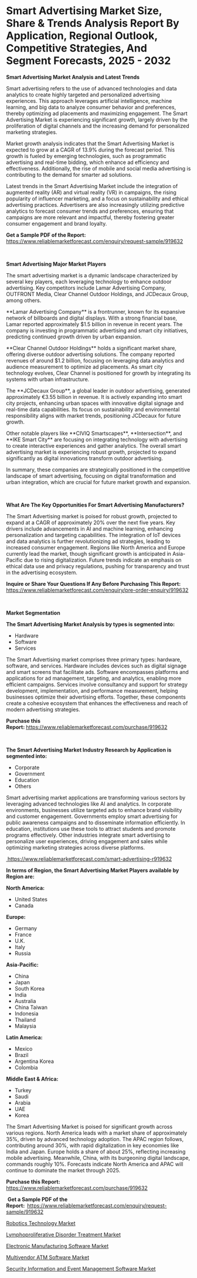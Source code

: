 <p><h1>Smart Advertising Market Size, Share & Trends Analysis Report By Application, Regional Outlook, Competitive Strategies, And Segment Forecasts, 2025 - 2032</h1></p><p><strong>Smart Advertising Market Analysis and Latest Trends</strong></p>
<p><p>Smart advertising refers to the use of advanced technologies and data analytics to create highly targeted and personalized advertising experiences. This approach leverages artificial intelligence, machine learning, and big data to analyze consumer behavior and preferences, thereby optimizing ad placements and maximizing engagement. The Smart Advertising Market is experiencing significant growth, largely driven by the proliferation of digital channels and the increasing demand for personalized marketing strategies.</p><p>Market growth analysis indicates that the Smart Advertising Market is expected to grow at a CAGR of 13.9% during the forecast period. This growth is fueled by emerging technologies, such as programmatic advertising and real-time bidding, which enhance ad efficiency and effectiveness. Additionally, the rise of mobile and social media advertising is contributing to the demand for smarter ad solutions.</p><p>Latest trends in the Smart Advertising Market include the integration of augmented reality (AR) and virtual reality (VR) in campaigns, the rising popularity of influencer marketing, and a focus on sustainability and ethical advertising practices. Advertisers are also increasingly utilizing predictive analytics to forecast consumer trends and preferences, ensuring that campaigns are more relevant and impactful, thereby fostering greater consumer engagement and brand loyalty.</p></p>
<p><strong>Get a Sample PDF of the Report:&nbsp;</strong> <a href="https://www.reliablemarketforecast.com/enquiry/request-sample/919632?utm_campaign=1080&utm_medium=2&utm_source=Github&utm_content=ia&utm_term=07032025&utm_id=smart-advertising">https://www.reliablemarketforecast.com/enquiry/request-sample/919632</a></p>
<p>&nbsp;</p>
<p><strong>Smart Advertising Major Market Players</strong></p>
<p><p>The smart advertising market is a dynamic landscape characterized by several key players, each leveraging technology to enhance outdoor advertising. Key competitors include Lamar Advertising Company, OUTFRONT Media, Clear Channel Outdoor Holdings, and JCDecaux Group, among others.</p><p>**Lamar Advertising Company** is a frontrunner, known for its expansive network of billboards and digital displays. With a strong financial base, Lamar reported approximately $1.5 billion in revenue in recent years. The company is investing in programmatic advertising and smart city initiatives, predicting continued growth driven by urban expansion.</p><p>**Clear Channel Outdoor Holdings** holds a significant market share, offering diverse outdoor advertising solutions. The company reported revenues of around $1.2 billion, focusing on leveraging data analytics and audience measurement to optimize ad placements. As smart city technology evolves, Clear Channel is positioned for growth by integrating its systems with urban infrastructure.</p><p>The **JCDecaux Group**, a global leader in outdoor advertising, generated approximately €3.55 billion in revenue. It is actively expanding into smart city projects, enhancing urban spaces with innovative digital signage and real-time data capabilities. Its focus on sustainability and environmental responsibility aligns with market trends, positioning JCDecaux for future growth.</p><p>Other notable players like **CIVIQ Smartscapes**, **Intersection**, and **IKE Smart City** are focusing on integrating technology with advertising to create interactive experiences and gather analytics. The overall smart advertising market is experiencing robust growth, projected to expand significantly as digital innovations transform outdoor advertising.</p><p>In summary, these companies are strategically positioned in the competitive landscape of smart advertising, focusing on digital transformation and urban integration, which are crucial for future market growth and expansion.</p></p>
<p>&nbsp;</p>
<p><strong>What Are The Key Opportunities For Smart Advertising Manufacturers?</strong></p>
<p><p>The Smart Advertising market is poised for robust growth, projected to expand at a CAGR of approximately 20% over the next five years. Key drivers include advancements in AI and machine learning, enhancing personalization and targeting capabilities. The integration of IoT devices and data analytics is further revolutionizing ad strategies, leading to increased consumer engagement. Regions like North America and Europe currently lead the market, though significant growth is anticipated in Asia-Pacific due to rising digitalization. Future trends indicate an emphasis on ethical data use and privacy regulations, pushing for transparency and trust in the advertising ecosystem.</p></p>
<p><strong>Inquire or Share Your Questions If Any Before Purchasing This Report:</strong> <a href="https://www.reliablemarketforecast.com/enquiry/pre-order-enquiry/919632?utm_campaign=1080&utm_medium=2&utm_source=Github&utm_content=ia&utm_term=07032025&utm_id=smart-advertising">https://www.reliablemarketforecast.com/enquiry/pre-order-enquiry/919632</a></p>
<p>&nbsp;</p>
<p><strong>Market Segmentation</strong></p>
<p><strong>The Smart Advertising Market Analysis by types is segmented into:</strong></p>
<p><ul><li>Hardware</li><li>Software</li><li>Services</li></ul></p>
<p><p>The Smart Advertising market comprises three primary types: hardware, software, and services. Hardware includes devices such as digital signage and smart screens that facilitate ads. Software encompasses platforms and applications for ad management, targeting, and analytics, enabling more efficient campaigns. Services involve consultancy and support for strategy development, implementation, and performance measurement, helping businesses optimize their advertising efforts. Together, these components create a cohesive ecosystem that enhances the effectiveness and reach of modern advertising strategies.</p></p>
<p><strong>Purchase this Report:&nbsp;</strong><a href="https://www.reliablemarketforecast.com/purchase/919632?utm_campaign=1080&utm_medium=2&utm_source=Github&utm_content=ia&utm_term=07032025&utm_id=smart-advertising">https://www.reliablemarketforecast.com/purchase/919632</a></p>
<p>&nbsp;</p>
<p><strong>The Smart Advertising Market Industry Research by Application is segmented into:</strong></p>
<p><ul><li>Corporate</li><li>Government</li><li>Education</li><li>Others</li></ul></p>
<p><p>Smart advertising market applications are transforming various sectors by leveraging advanced technologies like AI and analytics. In corporate environments, businesses utilize targeted ads to enhance brand visibility and customer engagement. Governments employ smart advertising for public awareness campaigns and to disseminate information efficiently. In education, institutions use these tools to attract students and promote programs effectively. Other industries integrate smart advertising to personalize user experiences, driving engagement and sales while optimizing marketing strategies across diverse platforms.</p></p>
<p><a href="https://www.reliablemarketforecast.com/smart-advertising-r919632?utm_campaign=1080&utm_medium=2&utm_source=Github&utm_content=ia&utm_term=07032025&utm_id=smart-advertising">&nbsp;https://www.reliablemarketforecast.com/smart-advertising-r919632</a></p>
<p><strong>In terms of Region, the Smart Advertising Market Players available by Region are:</strong></p>
<p>
    <p> <strong> North America: </strong>
        <ul>
            <li>United States</li>
            <li>Canada</li>
        </ul>
        </p> 
    <p> <strong> Europe: </strong>
        <ul>
            <li>Germany</li>
            <li>France</li>
            <li>U.K.</li>
            <li>Italy</li>
            <li>Russia</li>
        </ul>
        </p> 
    <p> <strong> Asia-Pacific: </strong>
        <ul>
            <li>China</li>
            <li>Japan</li>
            <li>South Korea</li>
            <li>India</li>
            <li>Australia</li>
            <li>China Taiwan</li>
            <li>Indonesia</li>
            <li>Thailand</li>
            <li>Malaysia</li>
        </ul>
        </p> 
    <p> <strong> Latin America: </strong>
        <ul>
            <li>Mexico</li>
            <li>Brazil</li>
            <li>Argentina Korea</li>
            <li>Colombia</li>
        </ul>
        </p> 
    <p> <strong> Middle East & Africa: </strong>
        <ul>
            <li>Turkey</li>
            <li>Saudi</li>
            <li>Arabia</li>
            <li>UAE</li>
            <li>Korea</li>
        </ul>
    </p>
    </p>
<p><p>The Smart Advertising Market is poised for significant growth across various regions. North America leads with a market share of approximately 35%, driven by advanced technology adoption. The APAC region follows, contributing around 30%, with rapid digitalization in key economies like India and Japan. Europe holds a share of about 25%, reflecting increasing mobile advertising. Meanwhile, China, with its burgeoning digital landscape, commands roughly 10%. Forecasts indicate North America and APAC will continue to dominate the market through 2025.</p></p>
<p><strong>Purchase this Report: </strong><a href="https://www.reliablemarketforecast.com/purchase/919632?utm_campaign=1080&utm_medium=2&utm_source=Github&utm_content=ia&utm_term=07032025&utm_id=smart-advertising">https://www.reliablemarketforecast.com/purchase/919632</a></p>
<p>&nbsp;<strong>Get a Sample PDF of the Report:&nbsp;&nbsp;</strong><a href="https://www.reliablemarketforecast.com/enquiry/request-sample/919632?utm_campaign=1080&utm_medium=2&utm_source=Github&utm_content=ia&utm_term=07032025&utm_id=smart-advertising">https://www.reliablemarketforecast.com/enquiry/request-sample/919632</a></p>
<p><strong></strong></p>
<p><p><a href="https://github.com/gdfhhhj/Market-Research-Report-List-7/blob/main/robotics-technology-market.md?utm_campaign=1080&utm_medium=2&utm_source=Github&utm_content=ia&utm_term=07032025&utm_id=smart-advertising">Robotics Technology Market</a></p><p><a href="https://github.com/eimutelufta/Market-Research-Report-List-1/blob/main/lymphoproliferative-disorder-treatment-market.md?utm_campaign=1080&utm_medium=2&utm_source=Github&utm_content=ia&utm_term=07032025&utm_id=smart-advertising">Lymphoproliferative Disorder Treatment Market</a></p><p><a href="https://github.com/vespigeakexc/Market-Research-Report-List-1/blob/main/electronic-manufacturing-software-market.md?utm_campaign=1080&utm_medium=2&utm_source=Github&utm_content=ia&utm_term=07032025&utm_id=smart-advertising">Electronic Manufacturing Software Market</a></p><p><a href="https://github.com/afghatakito29/Market-Research-Report-List-1/blob/main/multivendor-atm-software-market.md?utm_campaign=1080&utm_medium=2&utm_source=Github&utm_content=ia&utm_term=07032025&utm_id=smart-advertising">Multivendor ATM Software Market</a></p><p><a href="https://github.com/bartzthateis/Market-Research-Report-List-1/blob/main/security-information-and-event-management-software-market.md?utm_campaign=1080&utm_medium=2&utm_source=Github&utm_content=ia&utm_term=07032025&utm_id=smart-advertising">Security Information and Event Management Software Market</a></p></p>